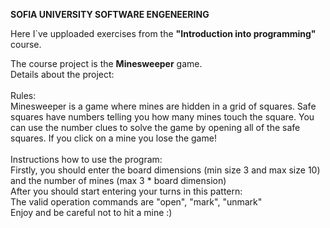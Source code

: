 <b> SOFIA UNIVERSITY SOFTWARE ENGENEERING </b>

Here I`ve upploaded exercises from the <b>"Introduction into programming"</b> course.

The course project is the <b>Minesweeper</b> game.
<br>
Details about the project:
<br>
<br>
Rules:
<br>
Minesweeper is a game where mines are hidden in a grid of squares. Safe squares have numbers telling you how many mines touch the square. You can use the number clues to solve the game by opening all of the safe squares. If you click on a mine you lose the game!
<br>
<br>
Instructions how to use the program:
<br>
 Firstly, you should enter the board dimensions (min size 3 and max size 10) and the number of mines (max 3 * board dimension)
 <br>
 After you should start entering your turns in this pattern: <operation> <xCoordinate> <yCoordinate>
 <br>
 The valid operation commands are "open", "mark", "unmark"
 <br>
 Enjoy and be careful not to hit a mine :) 
